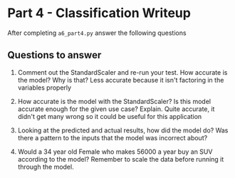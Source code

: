 # Part 4 - Classification Writeup

After completing `a6_part4.py` answer the following questions

## Questions to answer

1. Comment out the StandardScaler and re-run your test. How accurate is the model? Why is that?
Less accurate because it isn't factoring in the variables properly
2. How accurate is the model with the StandardScaler? Is this model accurate enough for the given use case? Explain.
Quite accurate, it didn't get many wrong so it could be useful for this application
3. Looking at the predicted and actual results, how did the model do? Was there a pattern to the inputs that the model was incorrect about?

4. Would a 34 year old Female who makes 56000 a year buy an SUV according to the model? Remember to scale the data before running it through the model.

